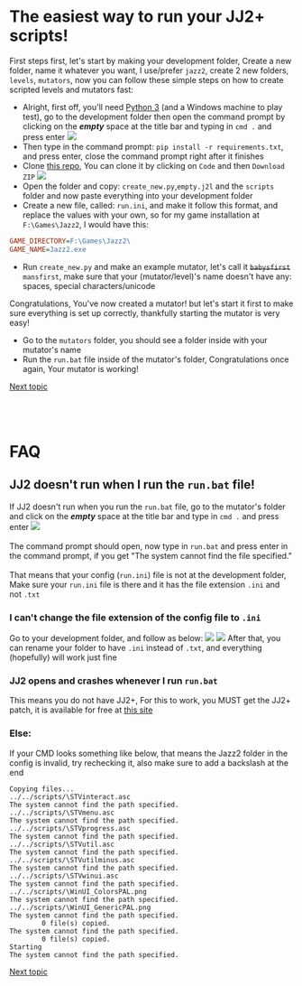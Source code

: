# The easiest way to run your JJ2+ scripts!

First steps first, let's start by making your development folder, Create a new folder, name it whatever you want, I use/prefer `jazz2`, create 2 new folders, `levels`, `mutators`, now you can follow these simple steps on how to create scripted levels and mutators fast:

* Alright, first off, you'll need [Python 3](https://www.python.org) (and a Windows machine to play test), go to the development folder then open the command prompt by clicking on the ***empty*** space at the title bar and typing in `cmd .` and press enter
![](images/setup_1.png)
* Then type in the command prompt: `pip install -r requirements.txt`, and press enter, close the command prompt right after it finishes
* Clone [this repo](https://github.com/awildergoose/jazz2), You can clone it by clicking on `Code` and then `Download ZIP`
![](images/setup.png)
* Open the folder and copy: `create_new.py`,`empty.j2l` and the `scripts` folder and now paste everything into your development folder
* Create a new file, called: `run.ini`, and make it follow this format, and replace the values with your own, so for my game installation at `F:\Games\Jazz2`, I would have this:
```ini
GAME_DIRECTORY=F:\Games\Jazz2\
GAME_NAME=Jazz2.exe
```
* Run `create_new.py` and make an example mutator, let's call it ~~`babysfirst`~~ `mansfirst`, make sure that your (mutator/level)'s name doesn't have any: spaces, special characters/unicode

Congratulations, You've now created a mutator! but let's start it first to make sure everything is set up correctly, thankfully starting the mutator is very easy!

* Go to the `mutators` folder, you should see a folder inside with your mutator's name
* Run the `run.bat` file inside of the mutator's folder, Congratulations once again, Your mutator is working!

[Next topic](chatcommands.md)
<br><br><br><br>
# FAQ
## JJ2 doesn't run when I run the `run.bat` file!
If JJ2 doesn't run when you run the `run.bat` file, go to the mutator's folder and click on the ***empty*** space at the title bar and type in `cmd .` and press enter
![](images/setup_e1.png)
<br><br>
The command prompt should open, now type in `run.bat` and press enter in the command prompt, if you get "The system cannot find the file specified."
<br><br>
That means that your config (`run.ini`) file is not at the development folder, Make sure your `run.ini` file is there and it has the file extension `.ini` and not `.txt`

### I can't change the file extension of the config file to `.ini`
Go to your development folder, and follow as below:
![](images/setup_e21.png)
![](images/setup_e22.png)
After that, you can rename your folder to have `.ini` instead of `.txt`, and everything (hopefully) will work just fine

### JJ2 opens and crashes whenever I run `run.bat`
This means you do not have JJ2+, For this to work, you MUST get the JJ2+ patch, it is available for free at [this site](https://jj2.plus)

### Else:
If your CMD looks something like below, that means the Jazz2 folder in the config is invalid, try rechecking it, also make sure to add a backslash at the end
```
Copying files...
../../scripts/\STVinteract.asc
The system cannot find the path specified.
../../scripts/\STVmenu.asc
The system cannot find the path specified.
../../scripts/\STVprogress.asc
The system cannot find the path specified.
../../scripts/\STVutil.asc
The system cannot find the path specified.
../../scripts/\STVutilminus.asc
The system cannot find the path specified.
../../scripts/\STVwinui.asc
The system cannot find the path specified.
../../scripts/\WinUI_ColorsPAL.png
The system cannot find the path specified.
../../scripts/\WinUI_GenericPAL.png
The system cannot find the path specified.
        0 file(s) copied.
The system cannot find the path specified.
        0 file(s) copied.
Starting
The system cannot find the path specified.
```

[Next topic](chatcommands.md)
